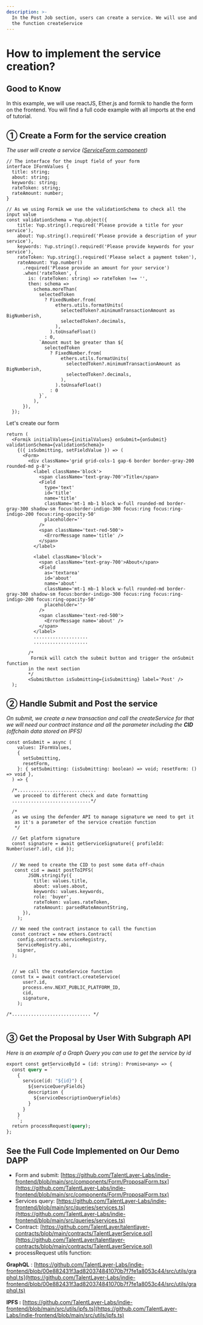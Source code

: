 ```yaml
---
description: >-
  In the Post Job section, users can create a service. We will use and detail
  the function createService
---
```


# How to implement the service creation?

## Good to Know

In this example, we will use reactJS, Ether.js and formik to handle the form on the frontend. You will find a full code example with all imports at the end of tutorial.&#x20;

## ① Create a Form for the service creation

_The user will create a service (_[_ServiceForm component_](https://github.com/TalentLayer-Labs/indie-frontend/blob/main/src/components/Form/ServiceForm.tsx)_)_

```tsx
// The interface for the inupt field of your form
interface IFormValues {
  title: string;
  about: string;
  keywords: string;
  rateToken: string;
  rateAmount: number;
}

// As we using Formik we use the validationSchema to check all the input value
const validationSchema = Yup.object({
    title: Yup.string().required('Please provide a title for your service'),
    about: Yup.string().required('Please provide a description of your service'),
    keywords: Yup.string().required('Please provide keywords for your service'),
    rateToken: Yup.string().required('Please select a payment token'),
    rateAmount: Yup.number()
      .required('Please provide an amount for your service')
      .when('rateToken', {
        is: (rateToken: string) => rateToken !== '',
        then: schema =>
          schema.moreThan(
            selectedToken
              ? FixedNumber.from(
                  ethers.utils.formatUnits(
                    selectedToken?.minimumTransactionAmount as BigNumberish,
                    selectedToken?.decimals,
                  ),
                ).toUnsafeFloat()
              : 0,
            `Amount must be greater than ${
              selectedToken
                ? FixedNumber.from(
                    ethers.utils.formatUnits(
                      selectedToken?.minimumTransactionAmount as BigNumberish,
                      selectedToken?.decimals,
                    ),
                  ).toUnsafeFloat()
                : 0
            }`,
          ),
      }),
  });

```

Let's create our form&#x20;

```tsx
return (
  <Formik initialValues={initialValues} onSubmit={onSubmit} validationSchema={validationSchema}>
    {({ isSubmitting, setFieldValue }) => (
      <Form>
        <div className='grid grid-cols-1 gap-6 border border-gray-200 rounded-md p-8'>
          <label className='block'>
            <span className='text-gray-700'>Title</span>
            <Field
              type='text'
              id='title'
              name='title'
              className='mt-1 mb-1 block w-full rounded-md border-gray-300 shadow-sm focus:border-indigo-300 focus:ring focus:ring-indigo-200 focus:ring-opacity-50'
              placeholder=''
            />
            <span className='text-red-500'>
              <ErrorMessage name='title' />
            </span>
          </label>

          <label className='block'>
            <span className='text-gray-700'>About</span>
            <Field
              as='textarea'
              id='about'
              name='about'
              className='mt-1 mb-1 block w-full rounded-md border-gray-300 shadow-sm focus:border-indigo-300 focus:ring focus:ring-indigo-200 focus:ring-opacity-50'
              placeholder=''
            />
            <span className='text-red-500'>
              <ErrorMessage name='about' />
            </span>
          </label>
          ....................
          ....................
          
        /*
         Formik will catch the submit button and trigger the onSubmit function
        in the next section
        */ 
        <SubmitButton isSubmitting={isSubmitting} label='Post' />
  );

```

## ②  Handle Submit and Post the service

_On submit, we create a new transaction and call the createService for that we will need our contract instance and all the parameter including the **CID** (offchain data stored on IPFS)_

```tsx
const onSubmit = async (
    values: IFormValues,
    {
      setSubmitting,
      resetForm,
    }: { setSubmitting: (isSubmitting: boolean) => void; resetForm: () => void },
  ) => {
  
  /*.............................
   we proceed to different check and date formatting 
  .............................*/
  
  /*
   as we using the defender API to manage signature we need to get it
   as it's a parameter of the service creation function 
   */

  // Get platform signature
  const signature = await getServiceSignature({ profileId: Number(user?.id), cid });

  
  // We need to create the CID to post some data off-chain
   const cid = await postToIPFS(
        JSON.stringify({
          title: values.title,
          about: values.about,
          keywords: values.keywords,
          role: 'buyer',
          rateToken: values.rateToken,
          rateAmount: parsedRateAmountString,
      }),
    );
    
  // We need the contract instance to call the function
  const contract = new ethers.Contract(
    config.contracts.serviceRegistry,
    ServiceRegistry.abi,
    signer,
  );
  
  
  // we call the createService function
  const tx = await contract.createService(
      user?.id,
      process.env.NEXT_PUBLIC_PLATFORM_ID,
      cid,
      signature,
    );

/*............................. */
    
```

## ③  Get the Proposal by User  With Subgraph API

_Here is an example of a Graph Query you can use to get the service by id_

```graphql
export const getServiceById = (id: string): Promise<any> => {
  const query = `
    {
      service(id: "${id}") {
        ${serviceQueryFields}
        description {
          ${serviceDescriptionQueryFields}
        }
      }
    }
    `;
  return processRequest(query);
};
```

## See the Full Code Implemented on Our Demo DAPP

* Form and submit: [https://github.com/TalentLayer-Labs/indie-frontend/blob/main/src/components/Form/ProposalForm.tsx](https://github.com/TalentLayer-Labs/indie-frontend/blob/main/src/components/Form/ProposalForm.tsx)
* Services query: [https://github.com/TalentLayer-Labs/indie-frontend/blob/main/src/queries/services.ts](https://github.com/TalentLayer-Labs/indie-frontend/blob/main/src/queries/services.ts)
* Contract: [https://github.com/TalentLayer/talentlayer-contracts/blob/main/contracts/TalentLayerService.sol](https://github.com/TalentLayer/talentlayer-contracts/blob/main/contracts/TalentLayerService.sol)
* processRequest utils function:

**GraphQL** :  [https://github.com/TalentLayer-Labs/indie-frontend/blob/00e882431f3ad820374841070b7f7fe1a8053c44/src/utils/graphql.ts](https://github.com/TalentLayer-Labs/indie-frontend/blob/00e882431f3ad820374841070b7f7fe1a8053c44/src/utils/graphql.ts)

**IPFS :** [https://github.com/TalentLayer-Labs/indie-frontend/blob/main/src/utils/ipfs.ts](https://github.com/TalentLayer-Labs/indie-frontend/blob/main/src/utils/ipfs.ts)
